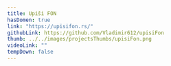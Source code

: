 ```yaml
---
title: Upiši FON
hasDomen: true
link: "https://upisifon.rs/"
githubLink: https://github.com/Vladimir612/upisiFon
thumb: ../../images/projectsThumbs/upisiFon.png
videoLink: ""
tempDown: false
---
```

